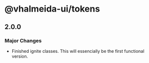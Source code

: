 # @vhalmeida-ui/tokens

## 2.0.0

### Major Changes

- Finished ignite classes. This will essencially be the first functional version.
